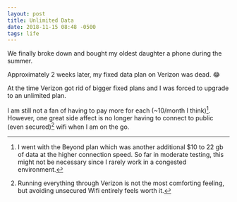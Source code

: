 ```yaml
---
layout: post
title: Unlimited Data
date: 2018-11-15 08:48 -0500
tags: life
---
```


We finally broke down and bought my oldest daughter a phone during the summer.

Approximately 2 weeks later, my fixed data plan on Verizon was dead. 😂

At the time Verizon got rid of bigger fixed plans and I was forced to upgrade to an unlimited plan.

I am still not a fan of having to pay more for each (~10/month I think)[^1]. However, one great side affect is no longer having to connect to public (even secured)[^2] wifi when I am on the go.

[^1]: I went with the Beyond plan which was another additional $10 to 22 gb of data at the higher connection speed. So far in moderate testing, this might not be necessary since I rarely work in a congested environment.

[^2]: Running everything through Verizon is not the most comforting feeling, but avoiding unsecured Wifi entirely feels worth it.
